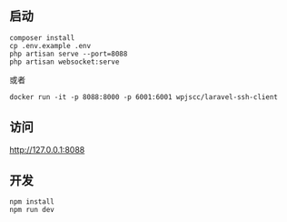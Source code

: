 
## 启动
```
composer install
cp .env.example .env
php artisan serve --port=8088
php artisan websocket:serve

```

或者

```
docker run -it -p 8088:8000 -p 6001:6001 wpjscc/laravel-ssh-client

```

## 访问

http://127.0.0.1:8088

## 开发

```
npm install
npm run dev
```
